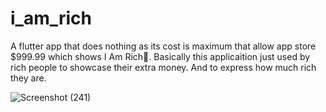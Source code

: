 # i_am_rich
A flutter app that does nothing as its cost is maximum that allow app store $999.99 which shows I Am Rich🤑. Basically this applicaition just used by rich people to showcase their extra money. And to express how much rich they are.

![Screenshot (241)](https://user-images.githubusercontent.com/53394560/81932776-bb52f380-9605-11ea-8d30-885bd2da2f07.png)

